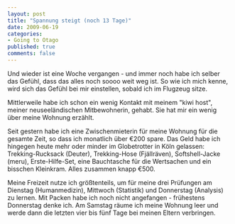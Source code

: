 ```yaml
--- 
layout: post
title: "Spannung steigt (noch 13 Tage)"
date: 2009-06-19
categories: 
- Going to Otago
published: true
comments: false
---
```

Und wieder ist eine Woche vergangen - und immer noch habe ich selber das Gefühl, dass das alles noch soooo weit weg ist. So wie ich mich kenne, wird sich das Gefühl bei mir einstellen, sobald ich im Flugzeug sitze.

<!-- more -->

Mittlerweile habe ich schon ein wenig Kontakt mit meinem "kiwi host", meiner neuseeländischen Mitbewohnerin, gehabt. Sie hat mir ein wenig über meine Wohnung erzählt.

Seit gestern habe ich eine Zwischenmieterin für meine Wohnung für die gesamte Zeit, so dass ich monatlich über €200 spare. Das Geld habe ich hingegen heute mehr oder minder im Globetrotter in Köln gelassen: Trekking-Rucksack (Deuter), Trekking-Hose (Fjällräven), Softshell-Jacke (meru), Erste-Hilfe-Set, eine Bauchtasche für die Wertsachen und ein bisschen Kleinkram. Alles zusammen knapp €500.

Meine Freizeit nutze ich größtenteils, um für meine drei Prüfungen am Dienstag (Humanmedizin), Mittwoch (Statistik) und Donnerstag (Analysis) zu lernen. Mit Packen habe ich noch nicht angefangen - frühestens Donnerstag denke ich. Am Samstag räume ich meine Wohnung leer und werde dann die letzten vier bis fünf Tage bei meinen Eltern verbringen.
